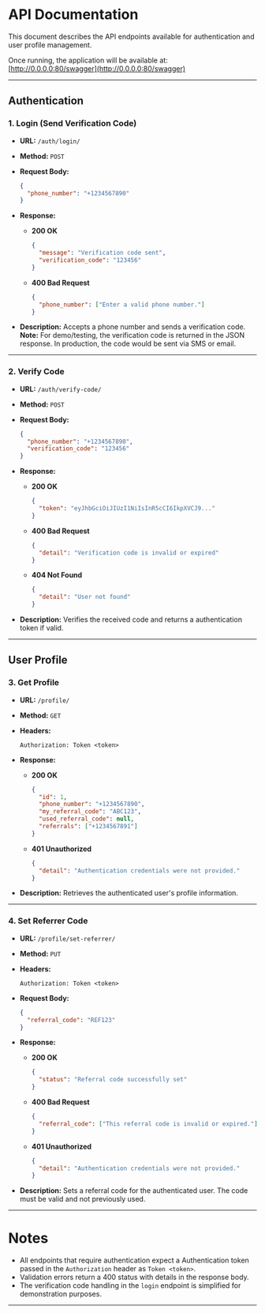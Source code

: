 # API Documentation

This document describes the API endpoints available for authentication and user profile management.

Once running, the application will be available at: [http://0.0.0.0:80/swagger](http://0.0.0.0:80/swagger)

---

## Authentication

### 1. Login (Send Verification Code)

- **URL:** `/auth/login/`
- **Method:** `POST`
- **Request Body:**

  ```json
  {
    "phone_number": "+1234567890"
  }
  ```

- **Response:**

  - **200 OK**

    ```json
    {
      "message": "Verification code sent",
      "verification_code": "123456"
    }
    ```

  - **400 Bad Request**

    ```json
    {
      "phone_number": ["Enter a valid phone number."]
    }
    ```

- **Description:**
  Accepts a phone number and sends a verification code.  
  **Note:** For demo/testing, the verification code is returned in the JSON response. In production, the code would be sent via SMS or email.

---

### 2. Verify Code

- **URL:** `/auth/verify-code/`
- **Method:** `POST`
- **Request Body:**

  ```json
  {
    "phone_number": "+1234567890",
    "verification_code": "123456"
  }
  ```

- **Response:**

  - **200 OK**

    ```json
    {
      "token": "eyJhbGciOiJIUzI1NiIsInR5cCI6IkpXVCJ9..."
    }
    ```

  - **400 Bad Request**

    ```json
    {
      "detail": "Verification code is invalid or expired"
    }
    ```

  - **404 Not Found**

    ```json
    {
      "detail": "User not found"
    }
    ```

- **Description:**
  Verifies the received code and returns a authentication token if valid.

---

## User Profile

### 3. Get Profile

- **URL:** `/profile/`
- **Method:** `GET`
- **Headers:**

  ```
  Authorization: Token <token>
  ```

- **Response:**

  - **200 OK**

    ```json
    {
      "id": 1,
      "phone_number": "+1234567890",
      "my_referral_code": "ABC123",
      "used_referral_code": null,
      "referrals": ["+1234567891"]
    }
    ```

  - **401 Unauthorized**

    ```json
    {
      "detail": "Authentication credentials were not provided."
    }
    ```

- **Description:**
  Retrieves the authenticated user's profile information.

---

### 4. Set Referrer Code

- **URL:** `/profile/set-referrer/`
- **Method:** `PUT`
- **Headers:**

  ```
  Authorization: Token <token>
  ```

- **Request Body:**

  ```json
  {
    "referral_code": "REF123"
  }
  ```

- **Response:**

  - **200 OK**

    ```json
    {
      "status": "Referral code successfully set"
    }
    ```

  - **400 Bad Request**

    ```json
    {
      "referral_code": ["This referral code is invalid or expired."]
    }
    ```

  - **401 Unauthorized**

    ```json
    {
      "detail": "Authentication credentials were not provided."
    }
    ```

- **Description:**
  Sets a referral code for the authenticated user. 
The code must be valid and not previously used.

---

# Notes

- All endpoints that require authentication expect a Authentication token 
passed in the `Authorization` header as `Token <token>`.
- Validation errors return a 400 status with details in the response body.
- The verification code handling in the `login` 
endpoint is simplified for demonstration purposes.

---